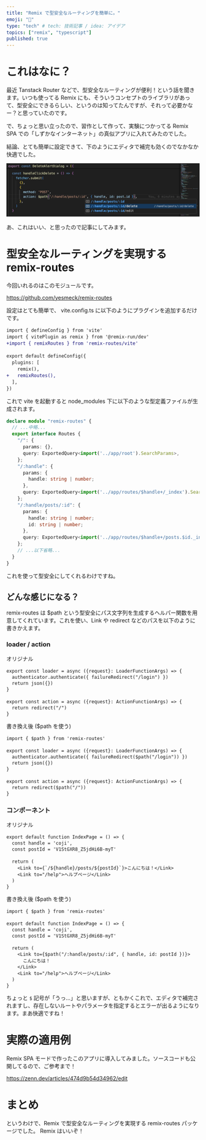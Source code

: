 ```yaml
---
title: "Remix で型安全なルーティングを簡単に。"
emoji: "🐬"
type: "tech" # tech: 技術記事 / idea: アイデア
topics: ["remix", "typescript"]
published: true
---
```


# これはなに？

最近 Tanstack Router などで、型安全なルーティングが便利！という話を聞きます。いつも使ってる Remix にも、そういうコンセプトのライブラリがあって、型安全にできるらしい、というのは知ってたんですが、それって必要かなー？と思っていたのです。

で、ちょっと思い立ったので、習作として作って、実験につかってる Remix SPA での「しずかなインターネット」の真似アプリに入れてみたのでした。

結論、とても簡単に設定できて、下のようにエディタで補完も効くのでなかなか快適でした。

![](/images/type-safe-routing-with-remix/image.png)

あ、これはいい、と思ったので記事にしてみます。

# 型安全なルーティングを実現する remix-routes

今回いれるのはこのモジュールです。

https://github.com/yesmeck/remix-routes

設定はとても簡単で、 vite.config.ts に以下のようにプラグインを追加するだけです。

```diff ts:vite.config.ts
import { defineConfig } from 'vite'
import { vitePlugin as remix } from '@remix-run/dev'
+import { remixRoutes } from 'remix-routes/vite'

export default defineConfig({
  plugins: [
    remix(),
+   remixRoutes(),
  ],
})
```

これで vite を起動すると node_modules 下に以下のような型定義ファイルが生成されます。

```ts:remix-routes.d.ts
declare module "remix-routes" {
  // ...中略...
  export interface Routes {
    "/": {
      params: {},
      query: ExportedQuery<import('../app/root').SearchParams>,
    };
    "/:handle": {
      params: {
        handle: string | number;
      },
      query: ExportedQuery<import('../app/routes/$handle+/_index').SearchParams>,
    };
    "/:handle/posts/:id": {
      params: {
        handle: string | number;
        id: string | number;
      },
      query: ExportedQuery<import('../app/routes/$handle+/posts.$id._index').SearchParams>,
    };
    // ...以下省略...
  }
}
```

これを使って型安全にしてくれるわけですね。

## どんな感じになる？

remix-routes は $path という型安全にパス文字列を生成するヘルパー関数を用意してくれています。これを使い、Link や redirect などのパスを以下のように書きかえます。

### loader / action

オリジナル

```ts:_index.tsx
export const loader = async ({request}: LoaderFunctionArgs) => {
  authenticator.authenticate({ failureRedirect("/login") })
  return json({})
}

export const action = async ({request}: ActionFunctionArgs) => {
  return redirect("/")
}
```

書き換え後 ($path を使う)

```ts:_index.tsx
import { $path } from 'remix-routes'

export const loader = async ({request}: LoaderFunctionArgs) => {
  authenticator.authenticate({ failureRedirect($path("/login")) })
  return json({})
}

export const action = async ({request}: ActionFunctionArgs) => {
  return redirect($path("/"))
}
```

### コンポーネント

オリジナル

```ts:_index.tsx
export default function IndexPage = () => {
  const handle = 'coji',
  const postId = 'V1StGXR8_Z5jdHi6B-myT'

  return (
    <Link to={`/${handle}/posts/${postId}`}>こんにちは！</Link>
    <Link to="/help">ヘルプページ</Link>
  )
}
```

書き換え後 ($path を使う)

```ts:_index.tsx
import { $path } from 'remix-routes'

export default function IndexPage = () => {
  const handle = 'coji',
  const postId = 'V1StGXR8_Z5jdHi6B-myT'

  return (
    <Link to={$path("/:handle/posts/:id", { handle, id: postId })}>
      こんにちは！
    </Link>
    <Link to="/help">ヘルプページ</Link>
  )
}
```

ちょっと `$` 記号が「うっ...」と思いますが、ともかくこれで、エディタで補完されますし、存在しないルートやパラメータを指定するとエラーが出るようになります。まあ快適ですね！

# 実際の適用例

Remix SPA モードで作ったこのアプリに導入してみました。ソースコードも公開してるので、ご参考まで！

https://zenn.dev/articles/474d9b54d34962/edit

# まとめ

というわけで、Remix で型安全なルーティングを実現する remix-routes パッケージでした。
Remix はいいぞ！

